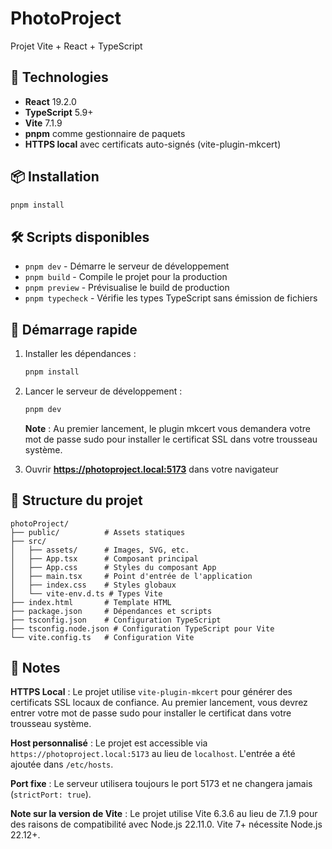 # PhotoProject

Projet Vite + React + TypeScript

## 🚀 Technologies

- **React** 19.2.0
- **TypeScript** 5.9+
- **Vite** 7.1.9
- **pnpm** comme gestionnaire de paquets
- **HTTPS local** avec certificats auto-signés (vite-plugin-mkcert)

## 📦 Installation

```bash
pnpm install
```

## 🛠️ Scripts disponibles

- `pnpm dev` - Démarre le serveur de développement
- `pnpm build` - Compile le projet pour la production
- `pnpm preview` - Prévisualise le build de production
- `pnpm typecheck` - Vérifie les types TypeScript sans émission de fichiers

## 🏃 Démarrage rapide

1. Installer les dépendances :
   ```bash
   pnpm install
   ```

2. Lancer le serveur de développement :
   ```bash
   pnpm dev
   ```
   **Note** : Au premier lancement, le plugin mkcert vous demandera votre mot de passe sudo pour installer le certificat SSL dans votre trousseau système.

3. Ouvrir **https://photoproject.local:5173** dans votre navigateur

## 📁 Structure du projet

```
photoProject/
├── public/          # Assets statiques
├── src/
│   ├── assets/      # Images, SVG, etc.
│   ├── App.tsx      # Composant principal
│   ├── App.css      # Styles du composant App
│   ├── main.tsx     # Point d'entrée de l'application
│   ├── index.css    # Styles globaux
│   └── vite-env.d.ts # Types Vite
├── index.html       # Template HTML
├── package.json     # Dépendances et scripts
├── tsconfig.json    # Configuration TypeScript
├── tsconfig.node.json # Configuration TypeScript pour Vite
└── vite.config.ts   # Configuration Vite
```

## 📝 Notes

**HTTPS Local** : Le projet utilise `vite-plugin-mkcert` pour générer des certificats SSL locaux de confiance. Au premier lancement, vous devrez entrer votre mot de passe sudo pour installer le certificat dans votre trousseau système.

**Host personnalisé** : Le projet est accessible via `https://photoproject.local:5173` au lieu de `localhost`. L'entrée a été ajoutée dans `/etc/hosts`.

**Port fixe** : Le serveur utilisera toujours le port 5173 et ne changera jamais (`strictPort: true`).

**Note sur la version de Vite** : Le projet utilise Vite 6.3.6 au lieu de 7.1.9 pour des raisons de compatibilité avec Node.js 22.11.0. Vite 7+ nécessite Node.js 22.12+.

